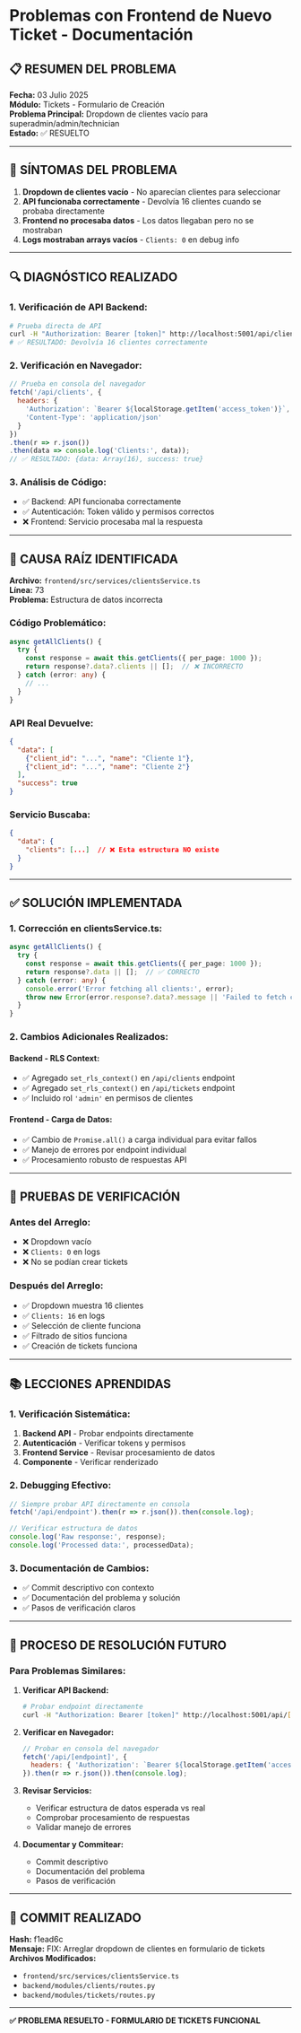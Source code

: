 # Problemas con Frontend de Nuevo Ticket - Documentación

## 📋 **RESUMEN DEL PROBLEMA**

**Fecha:** 03 Julio 2025  
**Módulo:** Tickets - Formulario de Creación  
**Problema Principal:** Dropdown de clientes vacío para superadmin/admin/technician  
**Estado:** ✅ RESUELTO  

---

## 🚨 **SÍNTOMAS DEL PROBLEMA**

1. **Dropdown de clientes vacío** - No aparecían clientes para seleccionar
2. **API funcionaba correctamente** - Devolvía 16 clientes cuando se probaba directamente
3. **Frontend no procesaba datos** - Los datos llegaban pero no se mostraban
4. **Logs mostraban arrays vacíos** - `Clients: 0` en debug info

---

## 🔍 **DIAGNÓSTICO REALIZADO**

### **1. Verificación de API Backend:**
```bash
# Prueba directa de API
curl -H "Authorization: Bearer [token]" http://localhost:5001/api/clients
# ✅ RESULTADO: Devolvía 16 clientes correctamente
```

### **2. Verificación en Navegador:**
```javascript
// Prueba en consola del navegador
fetch('/api/clients', {
  headers: {
    'Authorization': `Bearer ${localStorage.getItem('access_token')}`,
    'Content-Type': 'application/json'
  }
})
.then(r => r.json())
.then(data => console.log('Clients:', data));
// ✅ RESULTADO: {data: Array(16), success: true}
```

### **3. Análisis de Código:**
- ✅ Backend: API funcionaba correctamente
- ✅ Autenticación: Token válido y permisos correctos
- ❌ Frontend: Servicio procesaba mal la respuesta

---

## 🔧 **CAUSA RAÍZ IDENTIFICADA**

**Archivo:** `frontend/src/services/clientsService.ts`  
**Línea:** 73  
**Problema:** Estructura de datos incorrecta

### **Código Problemático:**
```typescript
async getAllClients() {
  try {
    const response = await this.getClients({ per_page: 1000 });
    return response?.data?.clients || [];  // ❌ INCORRECTO
  } catch (error: any) {
    // ...
  }
}
```

### **API Real Devuelve:**
```json
{
  "data": [
    {"client_id": "...", "name": "Cliente 1"},
    {"client_id": "...", "name": "Cliente 2"}
  ],
  "success": true
}
```

### **Servicio Buscaba:**
```json
{
  "data": {
    "clients": [...]  // ❌ Esta estructura NO existe
  }
}
```

---

## ✅ **SOLUCIÓN IMPLEMENTADA**

### **1. Corrección en clientsService.ts:**
```typescript
async getAllClients() {
  try {
    const response = await this.getClients({ per_page: 1000 });
    return response?.data || [];  // ✅ CORRECTO
  } catch (error: any) {
    console.error('Error fetching all clients:', error);
    throw new Error(error.response?.data?.message || 'Failed to fetch clients');
  }
}
```

### **2. Cambios Adicionales Realizados:**

#### **Backend - RLS Context:**
- ✅ Agregado `set_rls_context()` en `/api/clients` endpoint
- ✅ Agregado `set_rls_context()` en `/api/tickets` endpoint
- ✅ Incluido rol `'admin'` en permisos de clientes

#### **Frontend - Carga de Datos:**
- ✅ Cambio de `Promise.all()` a carga individual para evitar fallos
- ✅ Manejo de errores por endpoint individual
- ✅ Procesamiento robusto de respuestas API

---

## 🧪 **PRUEBAS DE VERIFICACIÓN**

### **Antes del Arreglo:**
- ❌ Dropdown vacío
- ❌ `Clients: 0` en logs
- ❌ No se podían crear tickets

### **Después del Arreglo:**
- ✅ Dropdown muestra 16 clientes
- ✅ `Clients: 16` en logs
- ✅ Selección de cliente funciona
- ✅ Filtrado de sitios funciona
- ✅ Creación de tickets funciona

---

## 📚 **LECCIONES APRENDIDAS**

### **1. Verificación Sistemática:**
1. **Backend API** - Probar endpoints directamente
2. **Autenticación** - Verificar tokens y permisos
3. **Frontend Service** - Revisar procesamiento de datos
4. **Componente** - Verificar renderizado

### **2. Debugging Efectivo:**
```javascript
// Siempre probar API directamente en consola
fetch('/api/endpoint').then(r => r.json()).then(console.log);

// Verificar estructura de datos
console.log('Raw response:', response);
console.log('Processed data:', processedData);
```

### **3. Documentación de Cambios:**
- ✅ Commit descriptivo con contexto
- ✅ Documentación del problema y solución
- ✅ Pasos de verificación claros

---

## 🔄 **PROCESO DE RESOLUCIÓN FUTURO**

### **Para Problemas Similares:**

1. **Verificar API Backend:**
   ```bash
   # Probar endpoint directamente
   curl -H "Authorization: Bearer [token]" http://localhost:5001/api/[endpoint]
   ```

2. **Verificar en Navegador:**
   ```javascript
   // Probar en consola del navegador
   fetch('/api/[endpoint]', {
     headers: { 'Authorization': `Bearer ${localStorage.getItem('access_token')}` }
   }).then(r => r.json()).then(console.log);
   ```

3. **Revisar Servicios:**
   - Verificar estructura de datos esperada vs real
   - Comprobar procesamiento de respuestas
   - Validar manejo de errores

4. **Documentar y Commitear:**
   - Commit descriptivo
   - Documentación del problema
   - Pasos de verificación

---

## 📝 **COMMIT REALIZADO**

**Hash:** f1ead6c  
**Mensaje:** FIX: Arreglar dropdown de clientes en formulario de tickets  
**Archivos Modificados:**
- `frontend/src/services/clientsService.ts`
- `backend/modules/clients/routes.py`
- `backend/modules/tickets/routes.py`

---

**✅ PROBLEMA RESUELTO - FORMULARIO DE TICKETS FUNCIONAL**

